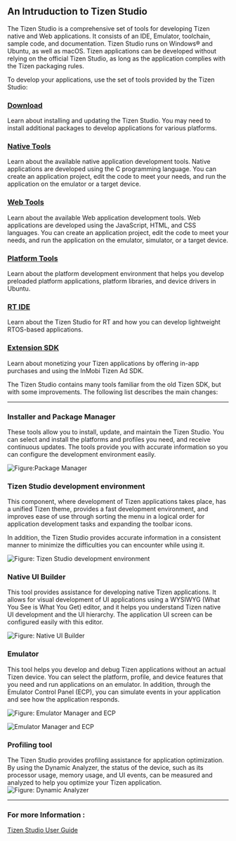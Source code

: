 ## An Intruduction to Tizen Studio

The Tizen Studio is a comprehensive set of tools for developing Tizen native and Web applications. It consists of an IDE, Emulator, toolchain, sample code, and documentation. Tizen Studio runs on Windows® and Ubuntu, as well as macOS. Tizen applications can be developed without relying on the official Tizen Studio, as long as the application complies with the Tizen packaging rules.

To develop your applications, use the set of tools provided by the Tizen Studio:

### [Download](https://developer.tizen.org/development/tizen-studio/download)
Learn about installing and updating the Tizen Studio. You may need to install additional packages to develop applications for various platforms.
   
### [Native Tools](https://developer.tizen.org/development/tizen-studio/native-tools)
Learn about the available native application development tools. Native applications are developed using the C programming language. You can create an application project, edit the code to meet your needs, and run the application on the emulator or a target device.
    
### [Web Tools](https://developer.tizen.org/development/tizen-studio/web-tools)
Learn about the available Web application development tools. Web applications are developed using the JavaScript, HTML, and CSS languages. You can create an application project, edit the code to meet your needs, and run the application on the emulator, simulator, or a target device.

### [Platform Tools](https://developer.tizen.org/development/tizen-studio/platform-tools)
Learn about the platform development environment that helps you develop preloaded platform applications, platform libraries, and device drivers in Ubuntu.
    
### [RT IDE](https://developer.tizen.org/development/tizen-studio/rt-ide)
Learn about the Tizen Studio for RT and how you can develop lightweight RTOS-based applications.
    
### [Extension SDK](https://developer.tizen.org/development/tizen-studio/extension-sdk)
Learn about monetizing your Tizen applications by offering in-app purchases and using the InMobi Tizen Ad SDK.

The Tizen Studio contains many tools familiar from the old Tizen SDK, but with some improvements. The following list describes the main changes:


***

### Installer and Package Manager

 These tools allow you to install, update, and maintain the Tizen Studio. You can select and install the platforms and profiles you need, and receive continuous updates. The tools provide you with accurate information so you can configure the development environment easily.

![Figure:Package Manager](https://developer.tizen.org/sites/default/files/images/overview_package_manager.png)


### Tizen Studio development environment

This component, where development of Tizen applications takes place, has a unified Tizen theme, provides a fast development environment, and improves ease of use through sorting the menu in a logical order for application development tasks and expanding the toolbar icons.

In addition, the Tizen Studio provides accurate information in a consistent manner to minimize the difficulties you can encounter while using it.

![Figure: Tizen Studio development environment](https://developer.tizen.org/sites/default/files/images/overview_ide.png)


### Native UI Builder

This tool provides assistance for developing native Tizen applications. It allows for visual development of UI applications using a WYSIWYG (What You See is What You Get) editor, and it helps you understand Tizen native UI development and the UI hierarchy. The application UI screen can be configured easily with this editor.

![Figure: Native UI Builder](https://developer.tizen.org/sites/default/files/resize/images/overview_ui_builder-850x511.png)


### Emulator

This tool helps you develop and debug Tizen applications without an actual Tizen device. You can select the platform, profile, and device features that you need and run applications on an emulator. In addition, through the Emulator Control Panel (ECP), you can simulate events in your application and see how the application responds.

![Figure: Emulator Manager and ECP](https://developer.tizen.org/sites/default/files/images/overview_emulator.png)

![Emulator Manager and ECP](https://developer.tizen.org/sites/default/files/images/overview_emulator2.png)

### Profiling tool

The Tizen Studio provides profiling assistance for application optimization. By using the Dynamic Analyzer, the status of the device, such as its processor usage, memory usage, and UI events, can be measured and analyzed to help you optimize your Tizen application.
![Figure: Dynamic Analyzer](https://developer.tizen.org/sites/default/files/resize/images/overview_da-850x560.png)


***


### For more Information :
[Tizen Studio User Guide](https://developer.tizen.org/development/tizen-studio)
